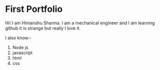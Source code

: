 # First Portfolio
Hi! I am Himanshu Sharma.
I am a mechanical engineer and I am learning github it is strange but really I love it.

I also know:-
1. Node js
1. javascript
2. html
2. css
